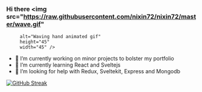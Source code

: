 ### Hi there <img src="https://raw.githubusercontent.com/nixin72/nixin72/master/wave.gif" 
         alt="Waving hand animated gif"
         height="45"
         width="45" /> 

- 🔭 I’m currently working on minor projects to bolster my portfolio
- 🌱 I’m currently learning React and Sveltejs
- 🤔 I’m looking for help with Redux, Sveltekit, Express and Mongodb

[![GitHub Streak](https://github-readme-streak-stats.herokuapp.com/?user=pablo-clueless)](https://git.io/streak-stats)
